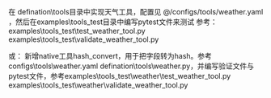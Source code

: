 在 defination\tools目录中实现天气工具，配置见 @/configs/tools/weather.yaml ，然后在examples\tools_test目录中编写pytest文件来测试
参考：
examples\tools_test\test_weather_tool.py
examples\tools_test\validate_weather_tool.py

或：
新增native工具hash_convert，用于把字段转为hash。参考configs\tools\weather.yaml
defination\tools\weather.py，并编写验证文件与pytest文件，参考examples\tools_test\weather\test_weather_tool.py
examples\tools_test\weather\validate_weather_tool.py